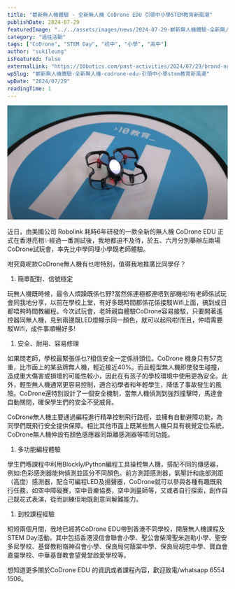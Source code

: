 ```yaml
---
title: "嶄新無人機體驗 - 全新無人機 CoDrone EDU 引領中小學STEM教育新風潮"
publishDate: 2024-07-29
featuredImage: "../../assets/images/news/2024-07-29-嶄新無人機體驗-全新無人機-codrone-edu-引領中小學stem教育新風潮/image1.png"
category: "過往活動"
tags: ["CoDrone", "STEM Day", "初中", "小學", "高中"]
author: "sukileung"
isFeatured: false
externalLink: "https://10botics.com/past-activities/2024/07/29/brand-new-drone-experience/"
wpSlug: "嶄新無人機體驗-全新無人機-codrone-edu-引領中小學stem教育新風潮"
wpDate: "2024/07/29"
readingTime: 1
---
```


![](../../assets/images/news/2024-07-29-嶄新無人機體驗-全新無人機-codrone-edu-引領中小學stem教育新風潮/image1.png)

近日，由美國公司 Robolink 耗時6年研發的一款全新的無人機 CoDrone EDU 正式在香港亮相✨經過一番測試後，我地都迫不及待，於五、六月分別舉辦左兩場CoDrone試玩會，率先比中學同埋小學既老師體驗。

咁究竟呢款CoDrone無人機有乜咁特別，值得我地推廣比同學仔？

1. 簡單配對、信號穩定

玩無人機既時候，最令人煩躁既係乜野?當然係連極都連唔到部機啦!有老師係試玩會同我地分享，以前在學校上堂，有好多既時間都係花係接駁Wifi上面，搞到成日都唔夠時間教編程。今次試玩會，老師親自體驗CoDrone容易接駁，只要開著遙控器同無人機，見到兩邊既LED燈顯示同一顏色，就可以起飛啦!而且，仲唔需要駁Wifi，成件事順暢好多!

1. 安全、耐用、容易修理

如果問老師，學校最緊張係乜?相信安全一定係排頭位。CoDrone 機身只有57克重，比市面上的某品牌無人機，輕近接近40%。而且輕型無人機即使發生碰撞，造成重大傷害或損壞的可能性較小，因此在有孩子的學校環境中使用更為安全。此外，輕型無人機通常更容易控制，適合初學者和年輕學生，降低了事故發生的風險。CoDrone還特別設計了一個安全機制，當無人機偵測到強烈撞擊時，馬達會自動關閉，確保學生們的安全不受威脅。

CoDrone無人機主要通過編程進行精準控制飛行路徑，並擁有自動避障功能，為同學們既飛行安全提供保障。相比其他市面上既某些無人機只具有視覺定位系統，CoDrone無人機仲設有顏色感應器同距離感測器等唔同功能。

1. 多功能編程體驗

學生們喺課程中利用Blockly/Python編程工具操控無人機，搭配不同的傳感器，例如:色彩感測器能夠偵測並區分不同顏色。前方測距感測器，氣壓計和底部測距（高度）感測器，配合可編程LED及揚聲器，CoDrone就可以參與各種有趣既飛行任務，如空中障礙賽，空中音樂協奏，空中測量師等，又或者自行探索，創作自己既花式表演，從而訓練佢地既創意同解難能力。

1. 到校課程經驗

短短兩個月間，我地已經將CoDrone EDU帶到香港不同學校，開展無人機課程及STEM Day活動，其中包括香港浸信會聯會小學、聖公會柴灣聖米迦勒小學、聖安多尼學校、基督教粉嶺神召會小學、保良局何蔭棠中學、保良局胡忠中學、寶血會嘉靈學校、中華基督教會望覺堂啟愛學校等。

想知道更多關於CoDrone EDU 的資訊或者課程內容，歡迎致電/whatsapp 6554 1506。
